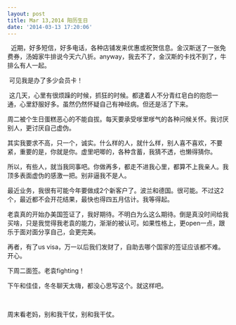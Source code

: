 ```yaml
---
layout: post
title: Mar 13,2014 阳历生日
date: '2014-03-13 17:20:06'
---
```



  近期，好多短信，好多电话，各种店铺发来优惠或祝贺信息。金汉斯送了一张免费券，汤姆家牛排说今天六八折。anyway，我去不了，金汉斯的卡找不到了，牛排么有人一起。

 可见我是办了多少会员卡！

 这几天，心里有很烦躁的时候，抓狂的时候。都逮着人不分青红皂白的抱怨一通，心里舒服好多。虽然仍然怀疑自己有神经病。但还是活了下来。

周二被个生日蛋糕恶心的不能自拔。每天要承受嗲里嗲气的各种问候关怀。我讨厌别人，更讨厌自己虚伪。

其实我要求不高，只一个，诚实。什么样的人，就什么样，别人喜不喜欢，不要紧，重要的是，你就是你。虚里吧唧的，各种含蓄，我猜不透，也懒得猜你。

所以，有些人，就当我同事吧。你做再多，都走不进我心里，都算不上我亲人。我顶多表面虚伪的感激一把。别非逼我不是人。

最近业务，我很有可能今年要做成2个新客户了。波兰和德国。很可能。不过这2个，最近都不会开花结果，最快也得四五月估计。我等得起。

老袁真的开始办美国签证了，我好期待。不明白为么这么期待。倒是真没时间给我买啥，只是我觉得我老袁的能力，渐渐的被认可。如果性格上，更open一点，跟乐于面对面分享自己，会更完美。

再者，有了us visa，万一以后我们发财了，自助去哪个国家的签证应该都不难。开心。

下周二面签。老袁fighting！

下午和佳佳，冬冬聊天太嗨，都没心思写这个。就这样吧。

 

周末看老妈，别和我干仗，别和我干仗。


